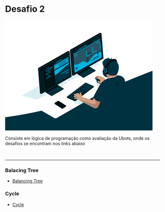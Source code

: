 <h1>Desafio 2</h1>

<div>
    <img src="img/gifs-de-programador-29.gif">
    <p>Consiste em lógica de programação como avaliação da Ubots, onde os desafios se encontram nos links abaixo</p>
    <br><hr>
    <div>
        <h3>Balacing Tree</h3>
        <ul>
            <li><a href="https://www.hackerrank.com/challenges/self-balancing-tree/" target="_blank">Balancing Tree</a></li>
        </ul>
        <h3>Cycle</h3>
        <ul>
        <li><a href="https://www.hackerrank.com/challenges/detect-whether-a-linked-list-contains-a-cycle/" target="_blank">Cycle</a>
        </li>
        </ul>
    </div>

</div>